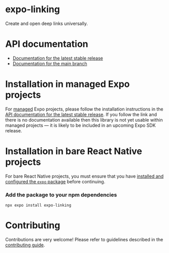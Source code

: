 # expo-linking

Create and open deep links universally.

# API documentation

- [Documentation for the latest stable release](https://docs.expo.dev/versions/latest/sdk/linking/)
- [Documentation for the main branch](https://docs.expo.dev/versions/unversioned/sdk/linking/)

# Installation in managed Expo projects

For [managed](https://docs.expo.dev/archive/managed-vs-bare/) Expo projects, please follow the
installation instructions in
the [API documentation for the latest stable release](https://docs.expo.dev/versions/latest/sdk/linking/).
If you follow the link and there is no documentation available then this library is not yet usable
within managed projects &mdash; it is likely to be included in an upcoming Expo SDK release.

# Installation in bare React Native projects

For bare React Native projects, you must ensure that you have [installed and configured the
`expo` package](https://docs.expo.dev/bare/installing-expo-modules/) before continuing.

### Add the package to your npm dependencies

```
npx expo install expo-linking
```

# Contributing

Contributions are very welcome! Please refer to guidelines described in
the [contributing guide](https://github.com/expo/expo#contributing).
